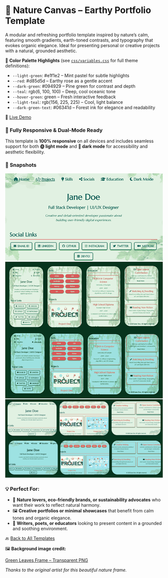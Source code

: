 # 🌱 Nature Canvas – Earthy Portfolio Template

A modular and refreshing portfolio template inspired by nature’s calm, featuring smooth gradients, earth-toned contrasts, and typography that evokes organic elegance. Ideal for presenting personal or creative projects with a natural, grounded aesthetic.

🎨 **Color Palette Highlights** (see [`css/variables.css`](css/variables.css) for full theme definitions):

* `--light-green`: #e1f1e2 – Mint pastel for subtle highlights
* `--red`: #d85d5d – Earthy rose as a gentle accent
* `--dark-green`: #094929 – Pine green for contrast and depth
* `--teal`: rgb(6, 100, 100) – Deep, cool oceanic tone
* `--hover-green`: green – Fresh interactive feedback
* `--light-teal`: rgb(156, 225, 225) – Cool, light balance
* `--dark-green-text`: #06341d – Forest ink for elegance and readability

🔗 [Live Demo](https://madhurimarawat.github.io/Portfolio-Templates/Nature_Canvas)

### 📱 Fully Responsive & Dual-Mode Ready

This template is **100% responsive** on all devices and includes seamless support for both **🌞 light mode** and **🌙 dark mode** for accessibility and aesthetic flexibility.

### 📸 Snapshots

<div align="center">

<a href="https://madhurimarawat.github.io/Portfolio-Templates/Nature_Canvas">
  <img src="site-previews/website_1.png" 
       alt="Nature Canvas Homepage Preview" 
       title="Click to view the Nature Canvas homepage">
</a>

<a href="https://madhurimarawat.github.io/Portfolio-Templates/Nature_Canvas">
  <img src="site-previews/mobile_website.png" 
       alt="Desktop View of Nature Canvas Portfolio" 
       title="Desktop Preview – Nature Canvas Portfolio Template">
</a>

<a href="https://madhurimarawat.github.io/Portfolio-Templates/Nature_Canvas">
  <img src="site-previews/desktop_website.png" 
       alt="Mobile View of Nature Canvas Portfolio" 
       title="Mobile Preview – Nature Canvas Template">
</a>

</div>

### 💡 Perfect For:

* 🌿 **Nature lovers, eco-friendly brands, or sustainability advocates** who want their work to reflect natural harmony.
* 🖼️ **Creative portfolios or minimal showcases** that benefit from calm tones and organic elegance.
* 📖 **Writers, poets, or educators** looking to present content in a grounded and soothing environment.

🔙 [Back to All Templates](../Templates.md)

🖼️ **Background image credit:**

[Green Leaves Frame – Transparent PNG](https://www.nicepng.com/png/full/78-788269_green-leaves-frame-transparent-background-border-leaves.png)

*Thanks to the original artist for this beautiful nature frame.*